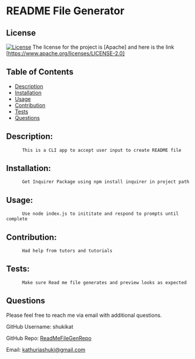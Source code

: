 # README File Generator

        
## License
[![License](https://img.shields.io/badge/License-Apache_2.0-blue.svg)](https://opensource.org/licenses/Apache-2.0)
 The license for the project is [Apache] and here is the link [https://www.apache.org/licenses/LICENSE-2.0]

## Table of Contents
- [Description](#description)
- [Installation](#installation)
- [Usage](#usage)
- [Contribution](#contribution)
- [Tests](#tests)
- [Questions](#questions)

## Description:
          
          This is a CLI app to accept user input to create README file

## Installation:
          Get Inquirer Package using npm install inquirer in project path

## Usage:
          Use node index.js to inititate and respond to prompts until complete

## Contribution:

          Had help from tutors and tutorials

## Tests:
          Make sure Read me file generates and preview looks as expected

## Questions

Please feel free to reach me via email with additional questions. 

GitHub Username: shukikat

GitHub Repo: [ReadMeFileGenRepo](https://github.com/shukikat/README-File-Generator)

Email: kathuriashuki@gmail.com
          
          

